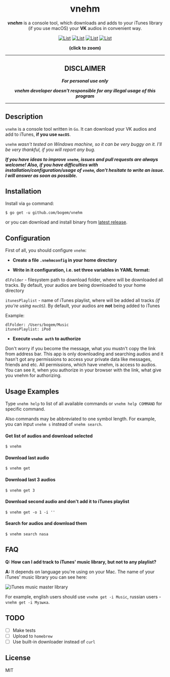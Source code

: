 <div align="center">
<h1>vnehm</h1>
<p><b><i>vnehm</i></b> is a console tool, which downloads and adds to your iTunes library (if you use macOS) your <b>VK</b> audios in convenient way.</p>

<a href="https://raw.githubusercontent.com/bogem/vnehm/master/Pictures/list.png" target="_blank"><img src="https://raw.github.com/bogem/vnehm/master/Pictures/list.thumb.png" alt="List"></img></a>
<a href="https://raw.githubusercontent.com/bogem/vnehm/master/Pictures/get.png" target="_blank"><img src="https://raw.github.com/bogem/vnehm/master/Pictures/get.thumb.png" alt="List"></img></a>
<a href="https://raw.githubusercontent.com/bogem/vnehm/master/Pictures/search.png" target="_blank"><img src="https://raw.github.com/bogem/vnehm/master/Pictures/search.thumb.png" alt="List"></img></a>
<a href="https://raw.githubusercontent.com/bogem/vnehm/master/Pictures/help.png" target="_blank"><img src="https://raw.github.com/bogem/vnehm/master/Pictures/help.thumb.png" alt="List"></img></a>
<p><b>(click to zoom)</b></p>
</div>

---

<div align="center">
<h2>DISCLAIMER</h2>
<b><i><p>For personal use only</p>
vnehm developer doesn't responsible for any illegal usage of this program</i></b>
</div>

---

## Description
`vnehm` is a console tool written in `Go`. It can download your VK audios and add to iTunes, **if you use `macOS`**.

`vnehm` *wasn't tested on Windows machine, so it can be very buggy on it. I'll be very thankful, if you will report any bug.*

***If you have ideas to improve `vnehm`, issues and pull requests are always welcome! Also, if you have difficulties with installation/configuration/usage of `vnehm`, don't hesitate to write an issue. I will answer as soon as possible.***

## Installation
Install via `go` command:

	$ go get -u github.com/bogem/vnehm

or you can download and install binary from [latest release](https://github.com/bogem/vnehm/releases).

## Configuration
First of all, you should configure `vnehm`:

* **Create a file `.vnehmconfig` in your home directory**

* **Write in it configuration, i.e. set three variables in YAML format:**

`dlFolder` - filesystem path to download folder, where will be downloaded all tracks.
By default, your audios are being downloaded to your home directory

`itunesPlaylist` - name of iTunes playlist, where will be added all tracks *(if you're using `macOS`)*.
 By default, your audios are **not** being added to iTunes

Example:
```
dlFolder: /Users/bogem/Music
itunesPlaylist: iPod
```

* **Execute `vnehm auth` to authorize**

Don't worry if you become the message, what you mustn't copy the link from address bar. This app is only downloading and searching audios and it hasn't got any permissions to access your private data like messages, friends and etc. All permissions, which have vnehm, is access to audios. You can see it, when you authorize in your browser with the link, what give you vnehm for authorizing.

## Usage Examples

Type `vnehm help` to list of all available commands or `vnehm help COMMAND` for specific command.

Also commands may be abbreviated to one symbol length. For example, you can input `vnehm s` instead of `vnehm search`.

#### Get list of audios and download selected

	$ vnehm

#### Download last audio

	$ vnehm get

#### Download last 3 audios

	$ vnehm get 3

#### Download second audio and don't add it to iTunes playlist

	$ vnehm get -o 1 -i ''

#### Search for audios and download them

	$ vnehm search nasa

## FAQ

**Q: How can I add track to iTunes' music library, but not to any playlist?**

**A:** It depends on language you're using on your Mac. The name of your iTunes' music library you can see here:

![iTunes music master library](https://raw.github.com/bogem/vnehm/master/Pictures/music_master_library.png)

For example, english users should use `vnehm get -i Music`, russian users - `vnehm get -i Музыка`.

## TODO
- [ ] Make tests
- [ ] Upload to `homebrew`
- [ ] Use built-in downloader instead of `curl`

## License

MIT
